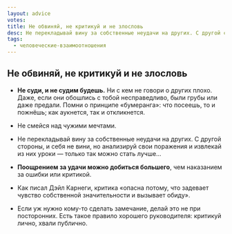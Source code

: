 ```yaml
---
layout: advice
votes:
title: Не обвиняй, не критикуй и не злословь
desc: Не перекладывай вину за собственные неудачи на других. С другой стороны, и себя не вини.
tags:
  - человеческие-взаимоотношения
---
```


## Не обвиняй, не критикуй и не злословь

- **Не суди, и не судим будешь.** Ни с кем не говори о других плохо. Даже, если они обошлись с тобой несправедливо, были грубы или даже предали. Помни о принципе «бумеранга»: что посеешь, то и пожнёшь; как аукнется, так и откликнется.

- Не смейся над чужими мечтами.

- Не перекладывай вину за собственные неудачи на других. С другой стороны, и себя не вини, но анализируй свои поражения и извлекай из них уроки — только так можно стать лучше…

- **Поощрением за удачи можно добиться большего**, чем наказанием за ошибки или критикой.

- Как писал Дэйл Карнеги, критика «опасна потому, что задевает чувство собственной значительности и вызывает обиду».

- Если уж нужно кому-то сделать замечание, делай это не при посторонних. Есть такое правило хорошего руководителя: критикуй лично, хвали публично.
